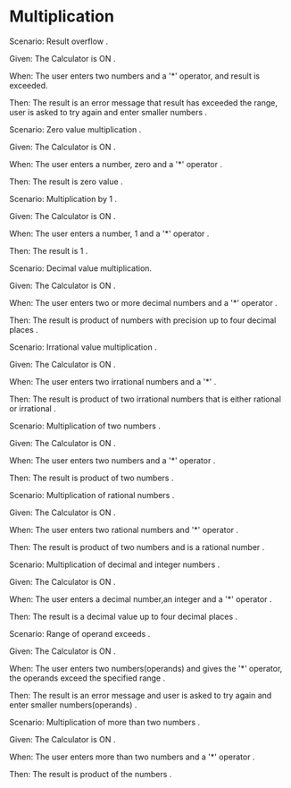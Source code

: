 
# Multiplication

Scenario: Result overflow .

  Given: The Calculator is ON .

  When:  The user enters two numbers and a '*' operator,
         and result is exceeded.

  Then:  The result is an error message that result has exceeded the range,
         user is asked to try again and enter smaller numbers .

Scenario: Zero value multiplication .

  Given: The Calculator is ON .

  When: The user enters a number, zero and a '*' operator .

  Then: The result is zero value .
  
Scenario: Multiplication by 1 .

  Given: The Calculator is ON .

  When: The user enters a number, 1 and a '*' operator .

  Then: The result is 1 .
  
Scenario: Decimal value multiplication.

  Given: The Calculator is ON .

  When: The user enters two or more decimal numbers and a '*' operator .

  Then: The result is product of numbers with precision
        up to four decimal places .
  
Scenario: Irrational value multiplication .

  Given: The Calculator is ON .

  When: The user enters two irrational numbers and a '*' .
  
  Then: The result is product of two irrational numbers
        that is either rational or irrational .

Scenario: Multiplication of two numbers .

  Given: The Calculator is ON .

  When:  The user enters two numbers and a '*' operator .

  Then:  The result is product of two numbers .

Scenario: Multiplication of rational numbers .

  Given: The Calculator is ON .

  When:  The user enters two rational numbers and '*' operator .

  Then:  The result is product of two numbers and is a rational number .

Scenario: Multiplication of decimal and integer numbers .

  Given: The Calculator is ON .

  When:  The user enters a decimal number,an integer and a '*' operator .
  
  Then:  The result is a decimal value up to four decimal places .

Scenario: Range of operand exceeds .

  Given: The Calculator is ON .

  When:  The user enters two numbers(operands) and gives the '*' operator,
         the operands exceed the specified range .
  
  Then:  The result is an error message and
         user is asked to try again and enter smaller numbers(operands) .

Scenario: Multiplication of more than two numbers .

  Given: The Calculator is ON .

  When:  The user enters more than two numbers and a '*' operator .
  
  Then:  The result is product of the numbers .
